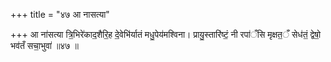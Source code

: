 +++
title = "४७ आ नासत्या"

+++
आ ना॑सत्या त्रि॒भिरे॑काद॒शैरि॒ह दे॒वेभि॑र्यातं मधु॒पेय॑मश्विना। प्रायु॒स्तारि॑ष्टं॒ नी रपा॑ँसि मृक्षत॒ँ सेध॑तं॒ द्वेषो॒ भव॑तँ सचा॒भुवा॑ ॥४७ ॥